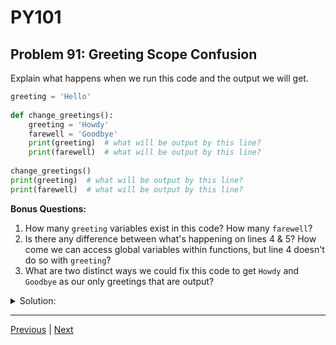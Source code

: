 # PY101
## Problem 91: Greeting Scope Confusion

Explain what happens when we run this code and the output we will get.

```python
greeting = 'Hello'
  
def change_greetings():
    greeting = 'Howdy'
    farewell = 'Goodbye'
    print(greeting)  # what will be output by this line?
    print(farewell)  # what will be output by this line?
  
change_greetings()
print(greeting)  # what will be output by this line?
print(farewell)  # what will be output by this line?
```

**Bonus Questions:**
1. How many `greeting` variables exist in this code? How many `farewell`?
2. Is there any difference between what's happening on lines 4 & 5? How come we can access global variables within functions, but line 4 doesn't do so with `greeting`?
3. What are two distinct ways we could fix this code to get `Howdy` and `Goodbye` as our only greetings that are output?

<details>
<summary>Solution:</summary>

Output:
```
Howdy
Goodbye
Hello
Traceback (most recent call last):
  File "script.py", line 11, in <module>
    print(farewell)
NameError: name 'farewell' is not defined
```

**Explanation:**

Both `greeting` and `farewell` within `change_greetings` are local variables. The assignment `greeting = 'Howdy'` creates a new local variable instead of modifying the global one. Nothing is being changed in the global scope.

**Bonus Answers:**

**Bonus 1**: Two `greeting` variables exist (one global, one local). One `farewell` variable exists (local only).

**Bonus 2**: No difference - both lines are **initializing** new local variables. When we use the assignment operator on a variable inside a function, Python assumes it's local unless we use `global`. Even though a global `greeting` exists, the assignment creates a new local variable that shadows it.

**Bonus 3**: 

Option 1: Using `global`:
```python
greeting = 'Hello'
  
def change_greetings():
    global greeting, farewell
    greeting = 'Howdy'
    farewell = 'Goodbye'
    print(greeting)
    print(farewell)
  
change_greetings()
print(greeting)
print(farewell)
```

Option 2: Using return values:
```python
greeting = 'Hello'
  
def change_greetings():
    greeting = 'Howdy'
    farewell = 'Goodbye'
    print(greeting)
    print(farewell)
    return greeting, farewell

greeting, farewell = change_greetings()  
print(greeting)
print(farewell)
```

</details>

---

[Previous](090.md) | [Next](092.md)

